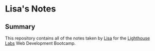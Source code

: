 # Lisa's Notes
## Summary

This repository contains all of the notes taken by [Lisa](https://github.com/licorm) for the [Lighthouse Labs](https://www.lighthouselabs.ca/) Web Development Bootcamp.
